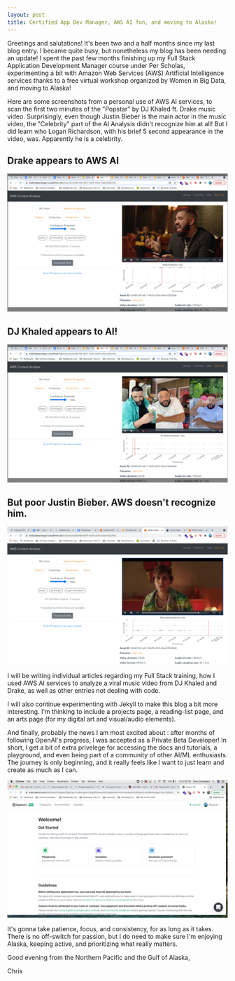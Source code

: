 ```yaml
---
layout: post
title: Certified App Dev Manager, AWS AI fun, and moving to Alaska! 
---
```


Greetings and salutations! It's been two and a half months since my last blog entry. I became quite busy, but nonetheless my blog has been needing an update! I spent the past few months finishing up my Full Stack Application Development Manager course under Per Scholas, experimenting a bit with Amazon Web Services (AWS) Artificial Intelligence services thanks to a free virtual workshop organized by Women in Big Data, and moving to Alaska!

Here are some screenshots from a personal use of AWS AI services, to scan the first two minutes of the "Popstar" by DJ Khaled ft. Drake music video. Surprisingly, even though Justin Bieber is the main actor in the music video, the "Celebrity" part of the AI Analysis didn't recognize him at all! But I did learn who Logan Richardson, with his brief 5 second appearance in the video, was. Apparently he is a celebrity. 

## Drake appears to AWS AI
![Drake](../images/aws_ai_drake.png "Drake")

## DJ Khaled appears to AI!
![DJ Khaled](../images/aws_ai_djkhaled.png "DJ Khaled")

## But poor Justin Bieber. AWS doesn't recognize him. 
![Justin Bieber](../images/aws_ai_jb.png "Justin Bieber")

I will be writing individual articles regarding my Full Stack training, how I used AWS AI services to analyze a viral music video from DJ Khaled and Drake, as well as other entries not dealing with code.

I will also continue experimenting with Jekyll to make this blog a bit more interesting. I'm thinking to include a projects page, a reading-list page, and an arts page (for my digital art and visual/audio elements). 

And finally, probably the news I am most excited about : after months of following OpenAI's progress, I was accepted as a Private Beta Developer! In short, I get a bit of extra privelege for accessing the docs and tutorials, a playground, and even being part of a community of other AI/ML enthusiasts. The journey is only beginning, and it really feels like I want to just learn and create as much as I can.

![Open AI Dashboard](../images/openaidash.png "Open AI Dashboard")

It's gonna take patience, focus, and consistency, for as long as it takes. There is no off-switch for passion, but I do need to make sure I'm enjoying Alaska, keeping active, and prioritizing what really matters. 

Good evening from the Northern Pacific and the Gulf of Alaska,


Chris
